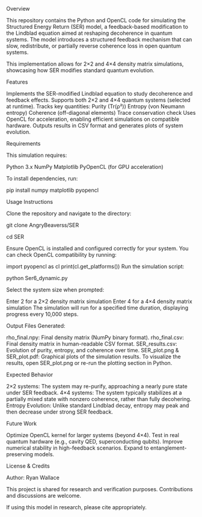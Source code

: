 Overview

This repository contains the Python and OpenCL code for simulating the Structured Energy Return (SER) model, a feedback-based modification to the Lindblad 
equation aimed at reshaping decoherence in quantum systems. The model introduces a structured feedback mechanism that can slow, redistribute, or partially 
reverse coherence loss in open quantum systems.

This implementation allows for 2×2 and 4×4 density matrix simulations, showcasing how SER modifies standard quantum evolution.

Features

Implements the SER-modified Lindblad equation to study decoherence and feedback effects.
Supports both 2×2 and 4×4 quantum systems (selected at runtime).
Tracks key quantities:
Purity (Tr(ρ²))
Entropy (von Neumann entropy)
Coherence (off-diagonal elements)
Trace conservation check
Uses OpenCL for acceleration, enabling efficient simulations on compatible hardware.
Outputs results in CSV format and generates plots of system evolution.

Requirements

This simulation requires:

Python 3.x
NumPy
Matplotlib
PyOpenCL (for GPU acceleration)

To install dependencies, run:

pip install numpy matplotlib pyopencl

Usage Instructions

Clone the repository and navigate to the directory:


git clone AngryBeaverss/SER

cd SER

Ensure OpenCL is installed and configured correctly for your system. You can check OpenCL compatibility by running:


import pyopencl as cl
print(cl.get_platforms())
Run the simulation script:

python Ser6_dynamic.py

Select the system size when prompted:

Enter 2 for a 2×2 density matrix simulation
Enter 4 for a 4×4 density matrix simulation
The simulation will run for a specified time duration, displaying progress every 10,000 steps.

Output Files Generated:

rho_final.npy: Final density matrix (NumPy binary format).
rho_final.csv: Final density matrix in human-readable CSV format.
SER_results.csv: Evolution of purity, entropy, and coherence over time.
SER_plot.png & SER_plot.pdf: Graphical plots of the simulation results.
To visualize the results, open SER_plot.png or re-run the plotting section in Python.

Expected Behavior

2×2 systems: The system may re-purify, approaching a nearly pure state under SER feedback.
4×4 systems: The system typically stabilizes at a partially mixed state with nonzero coherence, rather than fully decohering.
Entropy Evolution: Unlike standard Lindblad decay, entropy may peak and then decrease under strong SER feedback.

Future Work

Optimize OpenCL kernel for larger systems (beyond 4×4).
Test in real quantum hardware (e.g., cavity QED, superconducting qubits).
Improve numerical stability in high-feedback scenarios.
Expand to entanglement-preserving models.

License & Credits

Author: Ryan Wallace

This project is shared for research and verification purposes. Contributions and discussions are welcome.

If using this model in research, please cite appropriately.
